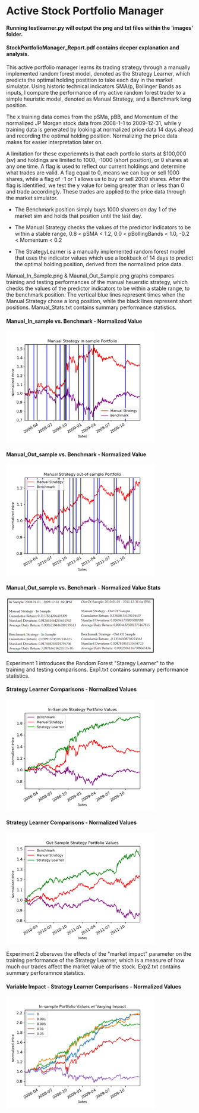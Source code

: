 # Active Stock Portfolio Manager
#### Running testlearner.py will output the png and txt files within the 'images' folder.  
  
#### StockPortfolioManager_Report.pdf contains deeper explanation and analysis.    

This active portfolio manager learns its trading strategy through a manually implemented random forest model, denoted as the Strategy Learner, which predicts the optimal holding postition to take each day in the market simulator. Using historic technical indicators SMA/p, Bollinger Bands as inputs, I compare the performance of my active random forest trader to a simple heuristic model, denoted as Manual Strategy, and a Benchmark long position.
  



  
The x training data comes from the pSMa, pBB, and Momentum of the normalized JP Morgan stock data from 2008-1-1 to 2009-12-31, while y training data is
generated by looking at normalized price data 14 days ahead and recording the optimal holding position. Normalizing the price data makes for easier
interpretation later on.

A limitation for these experiemnts is that each portfolio starts at $100,000 (sv) and holdings are limited to 1000, -1000 (short position), or 0 shares at any one time. A flag is used to reflect our current holdings and determine what trades are valid. A flag equal to 0, means we can buy or sell 1000 shares, while a flag of -1 or 1 allows us to buy or sell 2000 shares. After the flag is identified, we test the y value for being greater than or less than 0 and trade accordingly. These trades are applied to the price data through the market simulator.  
  
  
- The Benchmark position simply buys 1000 sharers on day 1 of the market sim and holds that position until the last day.

- The Manual Strategy checks the values of the predictor indicators to be within a stable range, 
0.8 < pSMA < 1.2, 0.0 < pBollingBands < 1.0, -0.2 < Momentum < 0.2

- The StrategyLearner is a manually implemented random forest model that uses the indicator values which use a lookback of 14 days to predict the optimal holding position, derived from the normalized price data.  


Manual_In_Sample.png & Maunal_Out_Sample.png graphs compares training and testing performances of the manual heuerstic strategy, which checks the values of the predictor indicators to be within a stable range, to the benchmark position. The vertical blue lines represent times when the Manual Strategy chose a long position, while the black lines represent short positions. Manual_Stats.txt contains summary performance statistics.

#### Manual_In_sample vs. Benchmark - Normalized Value
<img src="images/Manual_InSample_plot.png" width = "400">
  
#### Manual_Out_sample vs. Benchmark - Normalized Value  
<img src="images/Manual_OutSample_plot.png" width = "400">  
  
#### Manual_Out_sample vs. Benchmark - Normalized Value Stats
<img src="images/Manual_Stats.png" width = "400"> 

Experiment 1 introduces the Random Forest "Staregy Learner" to the training and testing comparisons. Exp1.txt contains summary performance statistics. 
  
#### Strategy Learner Comparisons - Normalized Values  
<img src="images/Exp1_InSample_plot.png" width = "400">  

#### Strategy Learner Comparisons - Normalized Values  
<img src="images/Exp1_OutSample_plot.png" width = "400"> 
  
    
    
Experiment 2 obersves the effects of the "market impact" parameter on the training performance of the Strategy Learner, which is a measure of how much our trades affect the market value of the stock. Exp2.txt contains summary perforamnce staistics.

#### Variable Impact - Strategy Learner Comparisons - Normalized Values  
<img src="images/Exp2_Impacts_plot.png" width = "400"> 
